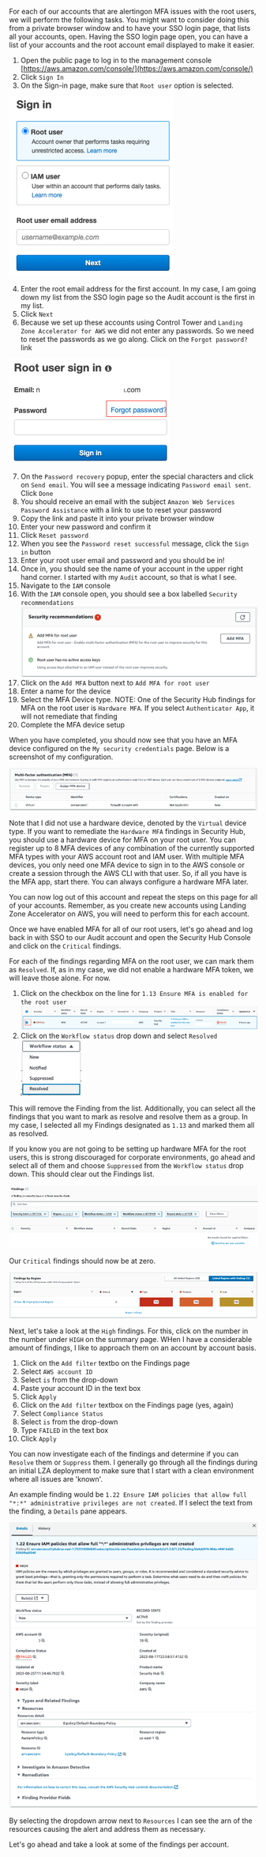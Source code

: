 For each of our accounts that are alertingon MFA issues with the root users, we will perform the following tasks.
You might want to consider doing this from a private browser window and to have your SSO login page, that lists all your
accounts, open. Having the SSO login page open, you can have a list of your accounts and the root account email displayed
to make it easier.

1. Open the public page to log in to the management console [https://aws.amazon.com/console/](https://aws.amazon.com/console/)
2. Click `Sign In`
3. On the Sign-in page, make sure that `Root user` option is selected.

![21-configure-lza.png](images%2F21-configure-lza.png)    
    
4. Enter the root email address for the first account.  In my case, I am going down my list from the SSO login page so the Audit account
is the first in my list.
5. Click `Next`
6. Because we set up these accounts using Control Tower and `Landing Zone Accelerator for AWS` we did not enter any passwords.  So 
we need to reset the passwords as we go along.  Click on the `Forgot password?` link

![22-configure-lza.png](images%2F22-configure-lza.png)   
    
7. On the `Password recovery` popup, enter the special characters and click on `Send email`. You will see a message indicating `Password email sent`. Click `Done`
8. You should receive an email with the subject `Amazon Web Services Password Assistance` with a link to use to reset your password
9. Copy the link and paste it into your private browser window
10. Enter your new password and confirm it
11. Click `Reset password`
12. When you see the `Password reset successful` message, click the `Sign in` button
13. Enter your root user email and password and you should be in!
14. Once in, you should see the name of your account in the upper right hand corner.  I started with my `Audit` account, so that is what I see.
15. Navigate to the `IAM` console
16. With the `IAM` console open, you should see a box labelled `Security recommendations`    
![24-configure-lza.png](images%2F24-configure-lza.png)    
17. Click on the `Add MFA` button next to `Add MFA for root user`
18. Enter a name for the device
19. Select the MFA Device type.  NOTE: One of the Security Hub findings for MFA on the root user is `Hardware MFA`.  If you select `Authenticator App`, it will not remediate that finding
20. Complete the MFA device setup

When you have completed, you should now see that you have an MFA device configured on the `My security credentials` page. Below is a screenshot of my configuration.

![25-configure-lza.png](images%2F25-configure-lza.png)    
    
Note that I did not use a hardware device, denoted by the `Virtual` device type.  If you want to remediate the `Hardware MFA` findings in Security Hub, you should
use a hardware device for MFA on your root user.  You can register up to 8 MFA devices of any combination of the currently supported MFA types with your AWS account root 
and IAM user. With multiple MFA devices, you only need one MFA device to sign in to the AWS console or create a session through the AWS CLI with that user.  So, if all you
have is the MFA app, start there.  You can always configure a hardware MFA later.

You can now log out of this account and repeat the steps on this page for all of your accounts.  Remember, as you create new accounts
using Landing Zone Accelerator on AWS, you will need to perform this for each account.

Once we have enabled MFA for all of our root users, let's go ahead and log back in with SSO to our Audit account and open the Security Hub Console and
click on the `Critical` findings.

For each of the findings regarding MFA on the root user, we can mark them as `Resolved`.  If, as in my case, we did not enable a hardware MFA token, we will leave those alone. For now.

1. Click on the checkbox on the line for `1.13 Ensure MFA is enabled for the root user`    
![26-configure-lza.png](images%2F26-configure-lza.png)    
2. Click on the `Workflow status` drop down and select `Resolved`    
![27-configure-lza.png](images%2F27-configure-lza.png)    

This will remove the Finding from the list.  Additionally, you can select all the findings that you want to mark as resolve
and resolve them as a group.  In my case, I selected all my Findings designated as `1.13` and marked them all as resolved.

If you know you are not going to be setting up hardware MFA for the root users, this is strong discouraged for corporate
environments, go ahead and select all of them and choose `Suppressed` from the `Workflow status` drop down. This should clear out the 
Findings list.
    
![28-configure-lza.png](images%2F28-configure-lza.png)    
    
Our `Critical` findings should now be at zero.
    
![29-configure-lza.png](images%2F29-configure-lza.png)

Next, let's take a look at the `High` findings.  For this, click on the number in the number under `HIGH` on the summary page.
WHen I have a considerable amount of findings, I like to approach them on an account by account basis.  

1. Click on the `Add filter` textbo on the Findings page
2. Select `AWS account ID`
3. Select `is` from the drop-down
4. Paste your account ID in the text box
5. Click `Apply`
6. Click on the `Add filter` textbox on the Findings page (yes, again)
7. Select `Compliance Status`
8. Select `is` from the drop-down
9. Type `FAILED` in the text box
10. Click `Apply`

You can now investigate each of the findings and determine if you can `Resolve` them or `Suppress` them.  I generally go through
all the findings during an initial LZA deployment to make sure that I start with a clean environment where all issues
are 'known'.

An example finding would be `1.22 Ensure IAM policies that allow full "*:*" administrative privileges are not created`.  If I
select the text from the finding, a `Details` pane appears.
    
![30-configure-lza.png](images%2F30-configure-lza.png)    
    
By selecting the dropdown arrow next to `Resources` I can see the arn of the resources causing the alert and address them 
as necessary.

Let's go ahead and take a look at some of the findings per account.


